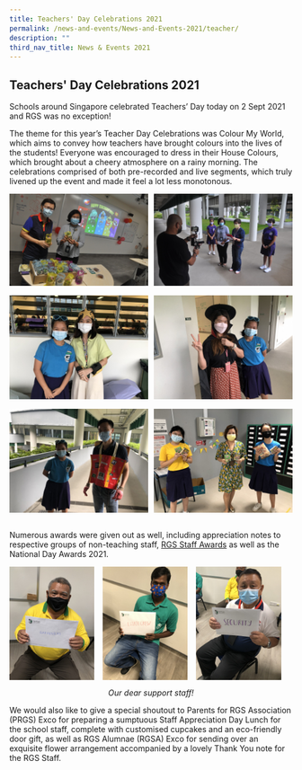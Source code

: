 ```yaml
---
title: Teachers' Day Celebrations 2021
permalink: /news-and-events/News-and-Events-2021/teacher/
description: ""
third_nav_title: News & Events 2021
---
```

## Teachers' Day Celebrations 2021

Schools around Singapore celebrated Teachers’ Day today on 2 Sept 2021 and RGS was no exception! 

The theme for this year’s Teacher Day Celebrations was Colour My World, which aims to convey how teachers have brought colours into the lives of the students! Everyone was encouraged to dress in their House Colours, which brought about a cheery atmosphere on a rainy morning. The celebrations comprised of both pre-recorded and live segments, which truly livened up the event and made it feel a lot less monotonous.

<img src="/images/tch1.jpeg" style="width:49%" align=left>
<img src="/images/tch2.jpeg" style="width:49%" align=right>
<br clear="left"><br>

<img src="/images/tch3.jpeg" style="width:49%" align=left>
<img src="/images/tch4.jpeg" style="width:49%" align=right>
<br clear="left"><br>

<img src="/images/tch5.jpeg" style="width:49%" align=left>
<img src="/images/tch6.jpeg" style="width:49%" align=right>
<br clear="left"><br>

Numerous awards were given out as well, including appreciation notes to respective groups of non-teaching staff, [RGS Staff Awards](/files/RGS%20Staff%20Awards%202020%20webver.pdf) as well as the National Day Awards 2021.

<img src="/images/s1.jpeg" style="width:30%;margin-right:15px;" align = "left">
<img src="/images/s2.jpeg" style="width:30%;margin-right:15px;" align = "left">
<img src="/images/s3.jpeg" style="width:30%;margin-right:15px;" align = "left">
<br clear="left">

_<center>Our dear support staff!</center>_

We would also like to give a special shoutout to Parents for RGS Association (PRGS) Exco for preparing a sumptuous Staff Appreciation Day Lunch for the school staff, complete with customised cupcakes and an eco-friendly door gift, as well as RGS Alumnae (RGSA) Exco for sending over an exquisite flower arrangement accompanied by a lovely Thank You note for the RGS Staff.

